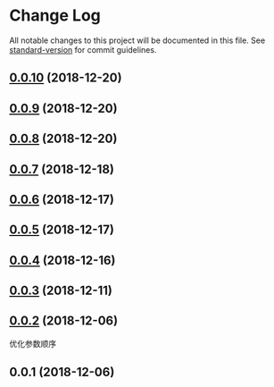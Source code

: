 # Change Log

All notable changes to this project will be documented in this file. See [standard-version](https://github.com/conventional-changelog/standard-version) for commit guidelines.

<a name="0.0.10"></a>
## [0.0.10](https://github.com/koalajs/fc.utils/compare/v0.0.9...v0.0.10) (2018-12-20)



<a name="0.0.9"></a>
## [0.0.9](https://github.com/koalajs/fc.utils/compare/v0.0.8...v0.0.9) (2018-12-20)



<a name="0.0.8"></a>
## [0.0.8](https://github.com/koalajs/fc.utils/compare/v0.0.7...v0.0.8) (2018-12-20)



<a name="0.0.7"></a>
## [0.0.7](https://github.com/koalajs/fc.utils/compare/v0.0.6...v0.0.7) (2018-12-18)



<a name="0.0.6"></a>
## [0.0.6](https://github.com/koalajs/fc.utils/compare/v0.0.5...v0.0.6) (2018-12-17)



<a name="0.0.5"></a>
## [0.0.5](https://github.com/koalajs/fc.utils/compare/v0.0.4...v0.0.5) (2018-12-17)



<a name="0.0.4"></a>
## [0.0.4](https://github.com/koalajs/fc.utils/compare/v0.0.3...v0.0.4) (2018-12-16)



<a name="0.0.3"></a>
## [0.0.3](https://github.com/koalajs/fc.utils/compare/v0.0.2...v0.0.3) (2018-12-11)



<a name="0.0.2"></a>
## [0.0.2](/compare/v0.0.1...v0.0.2) (2018-12-06)

优化参数顺序

<a name="0.0.1"></a>
## 0.0.1 (2018-12-06)
